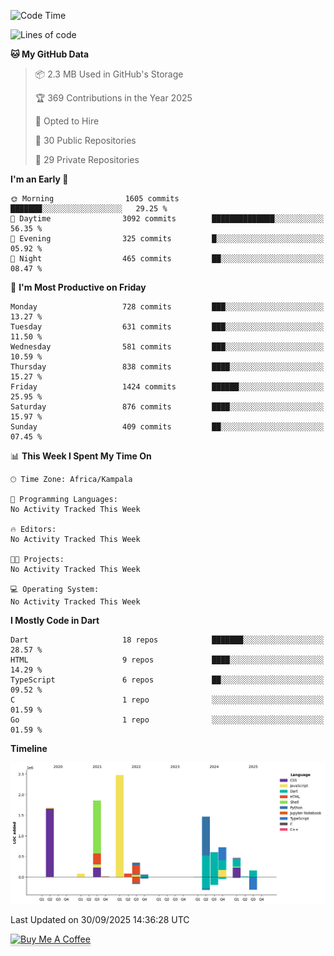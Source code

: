 <!--START_SECTION:waka-->
![Code Time](http://img.shields.io/badge/Code%20Time-949%20hrs%209%20mins-blue)

![Lines of code](https://img.shields.io/badge/From%20Hello%20World%20I%27ve%20Written-10.0%20million%20lines%20of%20code-blue)

**🐱 My GitHub Data** 

> 📦 2.3 MB Used in GitHub's Storage 
 > 
> 🏆 369 Contributions in the Year 2025
 > 
> 💼 Opted to Hire
 > 
> 📜 30 Public Repositories 
 > 
> 🔑 29 Private Repositories 
 > 
**I'm an Early 🐤** 

```text
🌞 Morning                1605 commits        ███████░░░░░░░░░░░░░░░░░░   29.25 % 
🌆 Daytime                3092 commits        ██████████████░░░░░░░░░░░   56.35 % 
🌃 Evening                325 commits         █░░░░░░░░░░░░░░░░░░░░░░░░   05.92 % 
🌙 Night                  465 commits         ██░░░░░░░░░░░░░░░░░░░░░░░   08.47 % 
```
📅 **I'm Most Productive on Friday** 

```text
Monday                   728 commits         ███░░░░░░░░░░░░░░░░░░░░░░   13.27 % 
Tuesday                  631 commits         ███░░░░░░░░░░░░░░░░░░░░░░   11.50 % 
Wednesday                581 commits         ███░░░░░░░░░░░░░░░░░░░░░░   10.59 % 
Thursday                 838 commits         ████░░░░░░░░░░░░░░░░░░░░░   15.27 % 
Friday                   1424 commits        ██████░░░░░░░░░░░░░░░░░░░   25.95 % 
Saturday                 876 commits         ████░░░░░░░░░░░░░░░░░░░░░   15.97 % 
Sunday                   409 commits         ██░░░░░░░░░░░░░░░░░░░░░░░   07.45 % 
```


📊 **This Week I Spent My Time On** 

```text
🕑︎ Time Zone: Africa/Kampala

💬 Programming Languages: 
No Activity Tracked This Week

🔥 Editors: 
No Activity Tracked This Week

🐱‍💻 Projects: 
No Activity Tracked This Week

💻 Operating System: 
No Activity Tracked This Week
```

**I Mostly Code in Dart** 

```text
Dart                     18 repos            ███████░░░░░░░░░░░░░░░░░░   28.57 % 
HTML                     9 repos             ████░░░░░░░░░░░░░░░░░░░░░   14.29 % 
TypeScript               6 repos             ██░░░░░░░░░░░░░░░░░░░░░░░   09.52 % 
C                        1 repo              ░░░░░░░░░░░░░░░░░░░░░░░░░   01.59 % 
Go                       1 repo              ░░░░░░░░░░░░░░░░░░░░░░░░░   01.59 % 
```



**Timeline**

![Lines of Code chart](https://raw.githubusercontent.com/drexhacker/drexhacker/main/assets/bar_graph.png)


 Last Updated on 30/09/2025 14:36:28 UTC
<!--END_SECTION:waka-->

<a href="https://www.buymeacoffee.com/drexsoftorg" target="_blank"><img src="https://www.buymeacoffee.com/assets/img/custom_images/orange_img.png" alt="Buy Me A Coffee" style="height: 41px !important;width: 174px !important;box-shadow: 0px 3px 2px 0px rgba(190, 190, 190, 0.5) !important;-webkit-box-shadow: 0px 3px 2px 0px rgba(190, 190, 190, 0.5) !important;" ></a>


<!---
drexhacker/drexhacker is a ✨ special ✨ repository because its `README.md` (this file) appears on your GitHub profile.
You can click the Preview link to take a look at your changes.
--->
